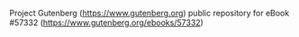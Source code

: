 Project Gutenberg (https://www.gutenberg.org) public repository for
eBook #57332 (https://www.gutenberg.org/ebooks/57332)
